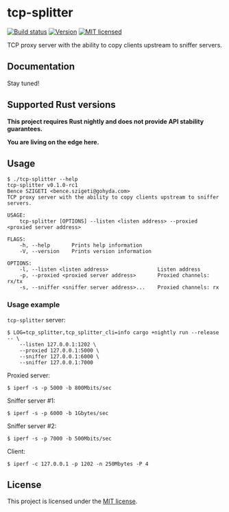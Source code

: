 # tcp-splitter

[![Build status][build-badge]][build-url]
[![Version][version-badge]][version-url]
[![MIT licensed][mit-badge]][mit-url]

[build-badge]: https://travis-ci.com/benceszigeti/tcp-splitter.svg?branch=master
[build-url]: https://travis-ci.com/benceszigeti/tcp-splitter
[version-badge]: https://img.shields.io/github/release/benceszigeti/tcp-splitter.svg
[version-url]: https://github.com/benceszigeti/tcp-splitter/releases/latest
[mit-badge]: https://img.shields.io/badge/license-MIT-blue.svg
[mit-url]: LICENSE

TCP proxy server with the ability to copy clients upstream to sniffer servers.

## Documentation

Stay tuned!

## Supported Rust versions

**This project requires Rust nightly and does not provide API stability
guarantees.**

**You are living on the edge here.**

## Usage

```
$ ./tcp-splitter --help
tcp-splitter v0.1.0-rc1
Bence SZIGETI <bence.szigeti@gohyda.com>
TCP proxy server with the ability to copy clients upstream to sniffer servers.

USAGE:
    tcp-splitter [OPTIONS] --listen <listen address> --proxied <proxied server address>

FLAGS:
    -h, --help       Prints help information
    -V, --version    Prints version information

OPTIONS:
    -l, --listen <listen address>                Listen address
    -p, --proxied <proxied server address>       Proxied channels: rx/tx
    -s, --sniffer <sniffer server address>...    Proxied channels: rx
```

### Usage example

`tcp-splitter` server:
```
$ LOG=tcp_splitter,tcp_splitter_cli=info cargo +nightly run --release -- \
    --listen 127.0.0.1:1202 \
    --proxied 127.0.0.1:5000 \
    --sniffer 127.0.0.1:6000 \
    --sniffer 127.0.0.1:7000
```

Proxied server:
```
$ iperf -s -p 5000 -b 800Mbits/sec
```

Sniffer server #1:
```
$ iperf -s -p 6000 -b 1Gbytes/sec
```

Sniffer server #2:
```
$ iperf -s -p 7000 -b 500Mbits/sec
```

Client:
```
$ iperf -c 127.0.0.1 -p 1202 -n 250Mbytes -P 4
```

## License

This project is licensed under the [MIT license](LICENSE).
